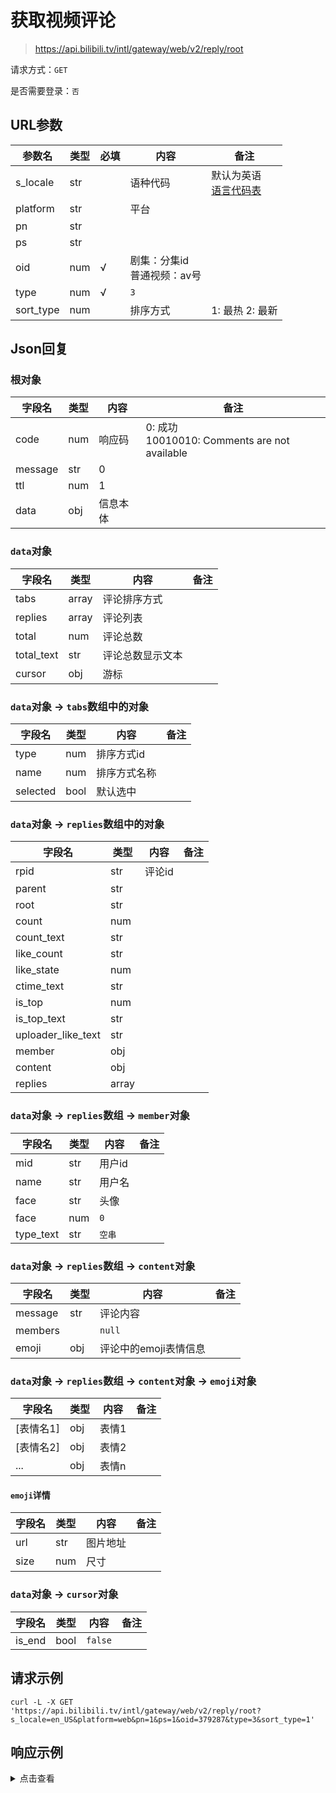# 获取视频评论

> https://api.bilibili.tv/intl/gateway/web/v2/reply/root

请求方式：`GET`

是否需要登录：`否`

## URL参数

| 参数名       | 类型  | 必填  | 内容     | 备注                                |
|-----------|-----|-----|--------|-----------------------------------|
| s_locale  | str |     | 语种代码   | 默认为英语<br/>[语言代码表](../language.md) |
| platform  | str |     | 平台     |                                   |
| pn        | str |     |        |                                   |
| ps        | str |     |        |                                   |
| oid       | num | √   | 剧集：分集id<br/>普通视频：av号 |                                   |
| type      | num | √   | `3`    |                                   |
| sort_type | num |     | 排序方式   | 1: 最热 2: 最新                       |

## Json回复

### 根对象

| 字段名     | 类型  | 内容   | 备注                                             |
|---------|-----|------|------------------------------------------------|
| code    | num | 响应码  | 0: 成功<br/>10010010: Comments are not available |
| message | str | 0    |                                                |
| ttl     | num | 1    |                                                |
| data    | obj | 信息本体 |                                                |

### `data`对象

| 字段名        | 类型    | 内容       | 备注  |
|------------|-------|----------|-----|
| tabs       | array | 评论排序方式   |     |
| replies    | array | 评论列表     |     |
| total      | num   | 评论总数     |     |
| total_text | str   | 评论总数显示文本 |     |
| cursor     | obj   | 游标       |     |

### `data`对象 -> `tabs`数组中的对象

| 字段名      | 类型   | 内容     | 备注  |
|----------|------|--------|-----|
| type     | num  | 排序方式id |     |
| name     | num  | 排序方式名称 |     |
| selected | bool | 默认选中   |     |

### `data`对象 -> `replies`数组中的对象

| 字段名                | 类型    | 内容   | 备注  |
|--------------------|-------|------|-----|
| rpid               | str   | 评论id |     |
| parent             | str   |      |     |
| root               | str   |      |     |
| count              | num   |      |     |
| count_text         | str   |      |     |
| like_count         | str   |      |     |
| like_state         | num   |      |     |
| ctime_text         | str   |      |     |
| is_top             | num   |      |     |
| is_top_text        | str   |      |     |
| uploader_like_text | str   |      |     |
| member             | obj   |      |     |
| content            | obj   |      |     |
| replies            | array |      |     |

### `data`对象 -> `replies`数组 -> `member`对象

| 字段名       | 类型  | 内容   | 备注  |
|-----------|-----|------|-----|
| mid       | str | 用户id |     |
| name      | str | 用户名  |     |
| face      | str | 头像   |     |
| face      | num | `0`  |     |
| type_text | str | `空串` |     |

### `data`对象 -> `replies`数组 -> `content`对象

| 字段名     | 类型  | 内容            | 备注  |
|---------|-----|---------------|-----|
| message | str | 评论内容          |     |
| members |     | `null`        |     |
| emoji   | obj | 评论中的emoji表情信息 |     |

### `data`对象 -> `replies`数组 -> `content`对象 -> `emoji`对象

| 字段名    | 类型  | 内容  | 备注  |
|--------|-----|-----|-----|
| [表情名1] | obj | 表情1 |     |
| [表情名2] | obj | 表情2 |     |
| ...    | obj | 表情n |     |

#### `emoji`详情

| 字段名  | 类型  | 内容   | 备注  |
|------|-----|------|-----|
| url  | str | 图片地址 |     |
| size | num | 尺寸   |     |

### `data`对象 -> `cursor`对象

| 字段名    | 类型   | 内容      | 备注  |
|--------|------|---------|-----|
| is_end | bool | `false` |     |

## 请求示例

```shell
curl -L -X GET 'https://api.bilibili.tv/intl/gateway/web/v2/reply/root?s_locale=en_US&platform=web&pn=1&ps=1&oid=379287&type=3&sort_type=1'
```

## 响应示例

<details>
<summary>点击查看</summary>

```json
{
  "code": 0,
  "message": "0",
  "ttl": 1,
  "data": {
    "tabs": [
      {
        "type": 1,
        "name": "Best",
        "selected": true
      },
      {
        "type": 2,
        "name": "Recent",
        "selected": false
      }
    ],
    "replies": [
      {
        "rpid": "11103034319831045",
        "parent": "",
        "root": "",
        "count": 306,
        "count_text": "306",
        "like_count": "700",
        "like_state": 0,
        "ctime_text": "22/06/2021",
        "is_top": 0,
        "is_top_text": "",
        "uploader_like_text": "",
        "member": {
          "mid": "1568849546",
          "name": "April Anne Igcasenza",
          "face": "https://pic.bstarstatic.com/face/6fb3b91301b32cfe414db9cdc5bba6eb30da6939.jpg",
          "type": 0,
          "type_text": ""
        },
        "content": {
          "message": "Sino Filipino dito?🥺",
          "members": null,
          "emoji": {}
        },
        "replies": []
      }
    ],
    "total": 9632,
    "total_text": "9.6K",
    "cursor": {
      "is_end": false
    }
  }
}
```
</details>